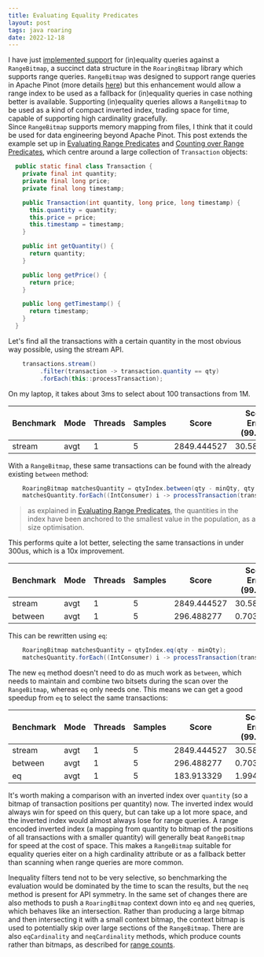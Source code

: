 ```yaml
---
title: Evaluating Equality Predicates
layout: post
tags: java roaring
date: 2022-12-18
---
```


I have just [implemented support](https://github.com/RoaringBitmap/RoaringBitmap/pull/606) for (in)equality queries against a `RangeBitmap`, a succinct data structure in the `RoaringBitmap` library which supports range queries.
`RangeBitmap` was designed to support range queries in Apache Pinot (more details [here](https://richardstartin.github.io/posts/range-bitmap-index)) but this enhancement would allow a range index to be used as a fallback for (in)equality queries in case nothing better is available.
Supporting (in)equality queries allows a `RangeBitmap` to be used as a kind of compact inverted index, trading space for time, capable of supporting high cardinality gracefully.  
Since `RangeBitmap` supports memory mapping from files, I think that it could be used for data engineering beyond Apache Pinot. 
This post extends the example set up in [Evaluating Range Predicates](https://richardstartin.github.io/posts/range-predicates) and [Counting over Range Predicates](https://richardstartin.github.io/posts/range-counts), which centre around a large collection of `Transaction` objects:

```java
  public static final class Transaction {
    private final int quantity;
    private final long price;
    private final long timestamp;

    public Transaction(int quantity, long price, long timestamp) {
      this.quantity = quantity;
      this.price = price;
      this.timestamp = timestamp;
    }

    public int getQuantity() {
      return quantity;
    }

    public long getPrice() {
      return price;
    }

    public long getTimestamp() {
      return timestamp;
    }
  }
```

Let's find all the transactions with a certain quantity in the most obvious way possible, using the stream API.

```java
    transactions.stream()
         .filter(transaction -> transaction.quantity == qty)
         .forEach(this::processTransaction);
```

On my laptop, it takes about 3ms to select about 100 transactions from 1M.

<div class="table-holder" markdown="block">

| Benchmark |Mode|Threads|Samples| Score       | Score Error (99.9%) |Unit |Param: minPrice|Param: minQuantity|Param: size|
|-----------|----|-------|-------|-------------|---------------------|-----|---------------|------------------|-----------|
| stream    |avgt|1      |5      | 2849.444527 |  	30.581160         |us/op|100            |1                 |1000000    |

</div>

With a `RangeBitmap`, these same transactions can be found with the already existing `between` method:

```java
    RoaringBitmap matchesQuantity = qtyIndex.between(qty - minQty, qty - minQty);
    matchesQuantity.forEach((IntConsumer) i -> processTransaction(transactions.get(i)));
```

> as explained in [Evaluating Range Predicates](https://richardstartin.github.io/posts/range-predicates), the quantities in the index have been anchored to the smallest value in the population, as a size optimisation. 

This performs quite a lot better, selecting the same transactions in under 300us, which is a 10x improvement.

<div class="table-holder" markdown="block">

| Benchmark |Mode|Threads|Samples| Score       | Score Error (99.9%) |Unit |Param: minPrice|Param: minQuantity|Param: size|
|-----------|----|-------|-------|-------------|---------------------|-----|---------------|------------------|-----------|
| stream    |avgt|1      |5      | 2849.444527 | 	30.581160          |us/op|100            |1                 |1000000    |
| between   |avgt|1      |5      | 296.488277 | 	0.703309           |us/op|100            |1                 |1000000    |

</div>

This can be rewritten using `eq`:

```java
    RoaringBitmap matchesQuantity = qtyIndex.eq(qty - minQty);
    matchesQuantity.forEach((IntConsumer) i -> processTransaction(transactions.get(i)));
```

The new `eq` method doesn't need to do as much work as `between`, which needs to maintain and combine two bitsets during the scan over the `RangeBitmap`, whereas `eq` only needs one.
This means we can get a good speedup from `eq` to select the same transactions:

<div class="table-holder" markdown="block">

| Benchmark |Mode|Threads|Samples| Score       | Score Error (99.9%) |Unit |Param: minPrice|Param: minQuantity|Param: size|
|-----------|----|-------|-------|-------------|---------------------|-----|---------------|------------------|-----------|
| stream    |avgt|1      |5      | 2849.444527 | 	30.581160          |us/op|100            |1                 |1000000    |
| between   |avgt|1      |5      | 296.488277 | 	0.703309           |us/op|100            |1                 |1000000    |
| eq        |avgt|1      |5      | 183.913329 | 	1.994362          |us/op|100            |1                 |1000000    |

</div>

It's worth making a comparison with an inverted index over `quantity` (so a bitmap of transaction positions per quantity) now.
The inverted index would always win for speed on this query, but can take up a lot more space, and the inverted index would almost always lose for range queries.
A range encoded inverted index (a mapping from quantity to bitmap of the positions of all transactions with a smaller quantity) will generally beat `RangeBitmap` for speed at the cost of space.
This makes a `RangeBitmap` suitable for equality queries eiter on a high cardinality attribute or as a fallback better than scanning when range queries are more common.

Inequality filters tend not to be very selective, so benchmarking the evaluation would be dominated by the time to scan the results, but the `neq` method is present for API symmetry.
In the same set of changes there are also methods to push a `RoaringBitmap` context down into `eq` and `neq` queries, which behaves like an intersection. 
Rather than producing a large bitmap and then intersecting it with a small context bitmap, the context bitmap is used to potentially skip over large sections of the `RangeBitmap`.
There are also `eqCardinality` and `neqCardinality` methods, which produce counts rather than bitmaps, as described for [range counts](https://richardstartin.github.io/posts/range-counts).